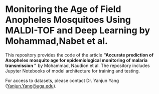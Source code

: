 # Monitoring the Age of Field Anopheles Mosquitoes Using MALDI-TOF and Deep Learning by Mohammad,Nabet et al.

This repository provides the code of the article **"Accurate prediction of Anopheles mosquito age for epidemiological monitoring of malaria transmission "** by Mohammad, Naudion et al. The repository includes Jupyter Notebooks of model architecture for training and testing.

For access to datasets, please contact Dr. Yanjun Yang (Yanjun.Yang@uga.edu).
